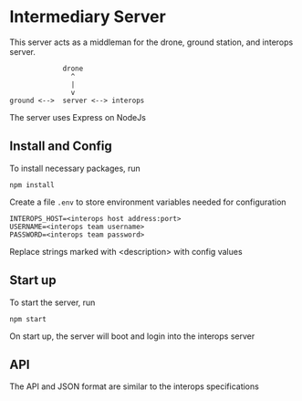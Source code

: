 # Intermediary Server
This server acts as a middleman for the drone, ground station, and interops server.
```
             drone
               ^
               |
               v
ground <-->  server <--> interops
```
The server uses Express on NodeJs

## Install and Config
To install necessary packages, run
```
npm install
```

Create a file `.env` to store environment variables needed for configuration
```
INTEROPS_HOST=<interops host address:port>
USERNAME=<interops team username>
PASSWORD=<interops team password>
```
Replace strings marked with \<description\> with config values

## Start up
To start the server, run
```
npm start
```

On start up, the server will boot and login into the interops server

## API
The API and JSON format are similar to the interops specifications
